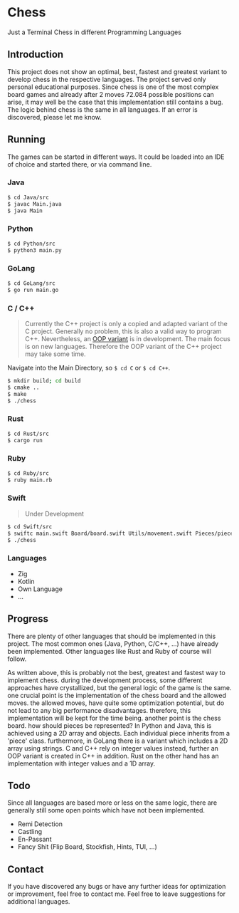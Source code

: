 # Chess 

Just a Terminal Chess in different Programming Languages

## Introduction

This project does not show an optimal, best, fastest and greatest variant to develop chess in the respective languages. The project served only personal educational purposes. Since chess is one of the most complex board games and already after 2 moves 72.084 possible positions can arise, it may well be the case that this implementation still contains a bug. The logic behind chess is the same in all languages. If an error is discovered, please let me know.

## Running 

The games can be started in different ways. It could be loaded into an IDE of choice and started there, or via command line.

### Java

```bash
$ cd Java/src
$ javac Main.java 
$ java Main
```

### Python

```bash
$ cd Python/src
$ python3 main.py
```

### GoLang

```bash
$ cd GoLang/src
$ go run main.go
```

### C / C++

> Currently the C++ project is only a copied and adapted variant of the C project. Generally no problem, this is also a valid way to program C++. Nevertheless, an [OOP variant](https://github.com/RaphaeleL/Chess/tree/C++_OOP/C++) is in development. The main focus is on new languages. Therefore the OOP variant of the C++ project may take some time. 

Navigate into the Main Directory, so `$ cd C` or `$ cd C++`.

```bash
$ mkdir build; cd build
$ cmake ..
$ make
$ ./chess
```

### Rust

```bash
$ cd Rust/src 
$ cargo run 
```

### Ruby

```bash
$ cd Ruby/src 
$ ruby main.rb 
```

### Swift 

> Under Development

```bash
$ cd Swift/src 
$ swiftc main.swift Board/board.swift Utils/movement.swift Pieces/piece.swift -o chess 
$ ./chess
```

### Languages

- Zig
- Kotlin   
- Own Language  
- ...

## Progress 

There are plenty of other languages that should be implemented in this project. The most common ones (Java, Python, C/C++, ...) have already been implemented. Other languages like Rust and Ruby of course will follow. 

As written above, this is probably not the best, greatest and fastest way to implement chess. during the development process, some different approaches have crystallized, but the general logic of the game is the same. one crucial point is the implementation of the chess board and the allowed moves. the allowed moves, have quite some optimization potential, but do not lead to any big performance disadvantages. therefore, this implementation will be kept for the time being. another point is the chess board. how should pieces be represented? In Python and Java, this is achieved using a 2D array and objects. Each individual piece inherits from a 'piece' class. furthermore, in GoLang there is a variant which includes a 2D array using strings. C and C++ rely on integer values instead, further an OOP variant is created in C++ in addition. Rust on the other hand has an implementation with integer values and a 1D array.

## Todo

Since all languages are based more or less on the same logic, there are generally still some open points which have not been implemented. 

- Remi Detection 
- Castling 
- En-Passant
- Fancy Shit (Flip Board, Stockfish, Hints, TUI, ...)
    
## Contact

If you have discovered any bugs or have any further ideas for optimization or improvement, feel free to contact me. Feel free to leave suggestions for additional languages.


